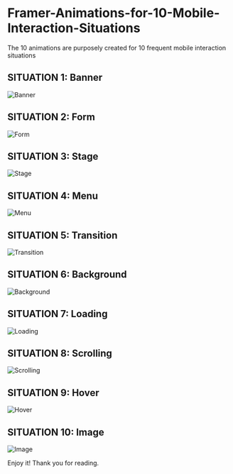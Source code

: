 # Framer-Animations-for-10-Mobile-Interaction-Situations
The 10 animations are purposely created for 10 frequent mobile interaction situations

## SITUATION 1: Banner
![Banner](Gifs/Banner.gif)

## SITUATION 2: Form
![Form](Gifs/Form.gif)

## SITUATION 3: Stage
![Stage](Gifs/Stage.gif)

## SITUATION 4: Menu
![Menu](Gifs/Menu.gif)

## SITUATION 5: Transition
![Transition](Gifs/Transition.gif)

## SITUATION 6: Background
![Background](Gifs/Background.gif)

## SITUATION 7: Loading
![Loading](Gifs/Loading.gif)

## SITUATION 8: Scrolling
![Scrolling](Gifs/Scrolling.gif)

## SITUATION 9: Hover
![Hover](Gifs/Hover.gif)

## SITUATION 10: Image
![Image](Gifs/Image.gif)


Enjoy it! Thank you for reading.

